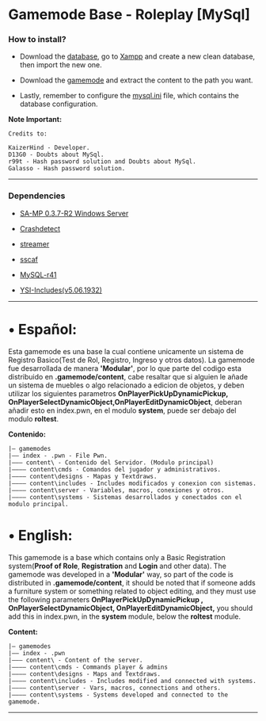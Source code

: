 
# Gamemode Base - Roleplay [MySql]

### How to install?

 - Download the [database]((https://github.com/KaizerHind/GamemodeBase_MySQL/blob/master/Database/dbserver.sql)), go to [Xampp](http://localhost/phpmyadmin/server_import.php) and create a new clean database, then import the new one.

 - Download the [gamemode](https://github.com/KaizerHind/Gamemode-Base/archive/refs/heads/1.0.zip) and extract the content to the path you want.

 - Lastly, remember to configure the [mysql.ini](https://github.com/KaizerHind/GamemodeBase_MySQL/blob/master/mysql.ini) file, which contains the database configuration.

  **Note Important:** 

    Credits to:
    
    KaizerHind - Developer.
    D13G0 - Doubts about MySql.
    r99t - Hash password solution and Doubts about MySql.
    Galasso - Hash password solution.

---

### Dependencies

- [SA-MP 0.3.7-R2 Windows Server](http://files.sa-mp.com/samp037_svr_R2-1-1_win32.zip)

- [Crashdetect](https://github.com/Zeex/samp-plugin-crashdetect)

- [streamer](https://github.com/samp-incognito/samp-streamer-plugin)

- [sscaf](https://github.com/maddinat0r/sscanf)

- [MySQL-r41](https://github.com/pBlueG/SA-MP-MySQL)

- [YSI-Includes(v5.06.1932)](https://github.com/pawn-lang/YSI-Includes/releases/tag/v5.06.1932)

---

# • **Español:**

Esta gamemode es una base la cual contiene unicamente un sistema de Registro Basico(Test de Rol, Registro, Ingreso y otros datos). La gamemode fue desarrollada de manera **'Modular'**, por lo que parte del codigo esta distribuido en **.gamemode/content**, cabe resaltar que si alguien le añade un sistema de muebles o algo relacionado a edicion de objetos, y deben utilizar los siguientes parametros **OnPlayerPickUpDynamicPickup, OnPlayerSelectDynamicObject,OnPlayerEditDynamicObject**, deberan añadir esto en index.pwn, en el modulo **system**, puede ser debajo del modulo **roltest**.

**Contenido:**

    |— gamemodes
    |—— index - .pwn - File Pwn.
    |——— content\ - Contenido del Servidor. (Modulo principal)
    |———— content\cmds - Comandos del jugador y administrativos.
    |———— content\designs - Mapas y Textdraws.
    |———— content\includes - Includes modificados y conexion con sistemas.
    |———— content\server - Variables, macros, conexiones y otros.
    |———— content\systems - Sistemas desarrollados y conectados con el modulo principal.

# • **English:**

This gamemode is a base which contains only a Basic Registration system(**Proof of Role**, **Registration** and **Login** and other data). The gamemode was developed in a **'Modular'** way, so part of the code is distributed in **.gamemode/content**, it should be noted that if someone adds a furniture system or something related to object editing, and they must use the following parameters **OnPlayerPickUpDynamicPickup , OnPlayerSelectDynamicObject, OnPlayerEditDynamicObject,** you should add this in index.pwn, in the **system** module, below the **roltest** module.

**Content:**

    |— gamemodes
    |—— index - .pwn
    |——— content\ - Content of the server.
    |———— content\cmds - Commands player & admins
    |———— content\designs - Maps and Textdraws.
    |———— content\includes - Includes modified and connected with systems.
    |———— content\server - Vars, macros, connections and others.
    |———— content\systems - Systems developed and connected to the gamemode.

----
